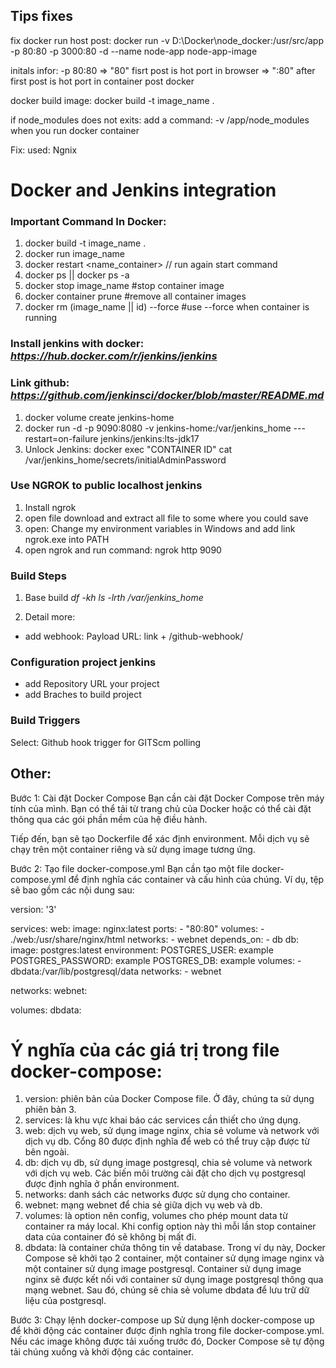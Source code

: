 ## Tips fixes
fix docker run host post: docker run -v D:\Docker\node_docker:/usr/src/app -p 80:80 -p 3000:80 -d --name node-app node-app-image

initals infor: -p 80:80 => "80" fisrt post is hot port in browser
                        => ":80" after first post is hot port in container post docker

docker build image: docker build -t image_name .

if node_modules does not exits: add a command: -v /app/node_modules when you run docker container

Fix: used: Ngnix

# Docker and Jenkins integration
### Important Command In Docker:
1. docker build -t image_name .
2. docker run image_name
3. docker restart <name_container> // run again start command
4. docker ps || docker ps -a
5. docker stop image_name #stop container image 
6. docker container prune #remove all container images
7. docker rm (image_name || id) --force #use --force when container is running

### Install jenkins with docker: *https://hub.docker.com/r/jenkins/jenkins*
### Link github: *https://github.com/jenkinsci/docker/blob/master/README.md*
1. docker volume create jenkins-home
2. docker run -d -p 9090:8080 -v jenkins-home:/var/jenkins_home ---restart=on-failure jenkins/jenkins:lts-jdk17
3. Unlock Jenkins: docker exec "CONTAINER ID" cat /var/jenkins_home/secrets/initialAdminPassword

### Use NGROK to public localhost jenkins
1. Install ngrok 
2. open file download and extract all file to some where you could save
3. open: Change my environment variables in Windows and add link ngrok.exe into PATH
4. open ngrok and run command: ngrok http 9090

### Build Steps
1. Base build
*df -kh*
*ls -lrth /var/jenkins_home*

2. Detail more:
  - add webhook: Payload URL: link + /github-webhook/

### Configuration project jenkins
- add Repository URL your project
- add Braches to build project

### Build Triggers
Select: Github hook trigger for GITScm polling




## Other:
Bước 1: Cài đặt Docker Compose
Bạn cần cài đặt Docker Compose trên máy tính của mình. Bạn có thể tải từ trang chủ của Docker hoặc có thể cài đặt thông qua các gói phần mềm của hệ điều hành.

Tiếp đến, bạn sẽ tạo Dockerfile để xác định environment. Mỗi dịch vụ sẽ chạy trên một container riêng và sử dụng image tương ứng.

Bước 2: Tạo file docker-compose.yml
Bạn cần tạo một file docker-compose.yml để định nghĩa các container và cấu hình của chúng. Ví dụ, tệp sẽ bao gồm các nội dung sau:


version: '3'

services:
  web:
    image: nginx:latest
    ports:
      - "80:80"
    volumes:
      - ./web:/usr/share/nginx/html
    networks:
      - webnet
    depends_on:
      - db
  db:
    image: postgres:latest
    environment:
      POSTGRES_USER: example
      POSTGRES_PASSWORD: example
      POSTGRES_DB: example
    volumes:
      - dbdata:/var/lib/postgresql/data
    networks:
      - webnet

networks:
  webnet:

volumes:
  dbdata:

# Ý nghĩa của các giá trị trong file docker-compose:
1. version: phiên bản của Docker Compose file. Ở đây, chúng ta sử dụng phiên bản 3.
2. services: là khu vực khai báo các services cần thiết cho ứng dụng.
3. web: dịch vụ web, sử dụng image nginx, chia sẻ volume và network với dịch vụ db. Cổng 80 được định nghĩa để web có thể truy cập được từ bên ngoài.
4. db: dịch vụ db, sử dụng image postgresql, chia sẻ volume và network với dịch vụ web. Các biến môi trường cài đặt cho dịch vụ postgresql được định nghĩa ở phần environment.
5. networks: danh sách các networks được sử dụng cho container.
6. webnet: mạng webnet để chia sẻ giữa dịch vụ web và db.
7. volumes: là option nên config, volumes cho phép mount data từ container ra máy local. Khi config option này thì mỗi lần stop container data của container đó sẽ không bị mất đi.
8. dbdata: là container chứa thông tin về database.
Trong ví dụ này, Docker Compose sẽ khởi tạo 2 container, một container sử dụng image nginx và một container sử dụng image postgresql. Container sử dụng image nginx sẽ được kết nối với container sử dụng image postgresql thông qua mạng webnet. Sau đó, chúng sẽ chia sẻ volume dbdata để lưu trữ dữ liệu của postgresql.

Bước 3: Chạy lệnh docker-compose up
Sử dụng lệnh docker-compose up để khởi động các container được định nghĩa trong file docker-compose.yml. Nếu các image không được tải xuống trước đó, Docker Compose sẽ tự động tải chúng xuống và khởi động các container.